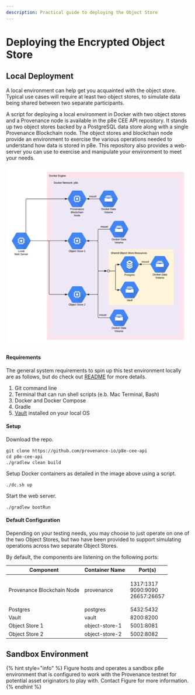 ```yaml
---
description: Practical guide to deploying the Object Store
---
```


# Deploying the Encrypted Object Store

## Local Deployment

A local environment can help get you acquainted with the object store. Typical use cases will require at least two object stores, to simulate data being shared between two separate participants.

A script for deploying a local environment in Docker with two object stores and a Provenance node is available in the p8e CEE API repository. It stands up two object stores backed by a PostgreSQL data store along with a single Provenance Blockchain node. The object stores and blockchain node provide an environment to exercise the various operations needed to understand how data is stored in p8e. This repository also provides a web-server you can use to exercise and manipulate your environment to meet your needs.

![Local Environment Setup](<../../../../.gitbook/assets/Post Close - Local Env Setup (6).png>)

#### Requirements

The general system requirements to spin up this test environment locally are as follows, but do check out [README](https://github.com/provenance-io/p8e-cee-api) for more details.

1. Git command line
2. Terminal that can run shell scripts (e.b. Mac Terminal, Bash)
3. Docker and Docker Compose
4. Gradle
5. [Vault](https://www.vaultproject.io/docs/install) installed on your local OS

#### Setup

Download the repo.

```
git clone https://github.com/provenance-io/p8e-cee-api
cd p8e-cee-api
./gradlew clean build
```

Setup Docker containers as detailed in the image above using a script.&#x20;

```
./dc.sh up
```

Start the web server.

```
./gradlew bootRun  
```

#### Default Configuration

Depending on your testing needs, you may choose to just operate on one of the two Object Stores, but two have been provided to support simulating operations across two separate Object Stores.

By default, the components are listening on the following ports:

| Component                  | Container Name | Port(s)                                      |
| -------------------------- | -------------- | -------------------------------------------- |
| Provenance Blockchain Node | provenance     | <p>1317:1317<br>9090:9090<br>26657:26657</p> |
| Postgres                   | postgres       | 5432:5432                                    |
| Vault                      | vault          | 8200:8200                                    |
| Object Store 1             | object-store-1 | 5001:8081                                    |
| Object Store 2             | object-store-2 | 5002:8082                                    |

## Sandbox Environment

{% hint style="info" %}
Figure hosts and operates a sandbox p8e environment that is configured to work with the Provenance testnet for potential asset originators to play with. Contact Figure for more information.
{% endhint %}
